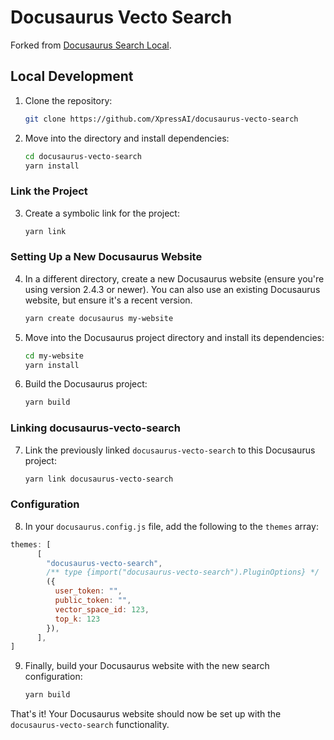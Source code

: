 # Docusaurus Vecto Search

Forked from [Docusaurus Search Local](https://github.com/easyops-cn/docusaurus-search-local).

## Local Development

1. Clone the repository:
   ```bash
   git clone https://github.com/XpressAI/docusaurus-vecto-search
   ```
2. Move into the directory and install dependencies:
   ```bash
   cd docusaurus-vecto-search
   yarn install
   ```

### Link the Project
3. Create a symbolic link for the project:
   ```bash
   yarn link
   ```

### Setting Up a New Docusaurus Website
4. In a different directory, create a new Docusaurus website (ensure you're using version 2.4.3 or newer). You can also use an existing Docusaurus website, but ensure it's a recent version.
   ```bash
   yarn create docusaurus my-website
   ```

5. Move into the Docusaurus project directory and install its dependencies:
   ```bash
   cd my-website
   yarn install
   ```

6. Build the Docusaurus project:
   ```bash
   yarn build
   ```

### Linking docusaurus-vecto-search
7. Link the previously linked `docusaurus-vecto-search` to this Docusaurus project:
   ```bash
   yarn link docusaurus-vecto-search
   ```

### Configuration
8. In your `docusaurus.config.js` file, add the following to the `themes` array:

```javascript
themes: [
      [
        "docusaurus-vecto-search",
        /** type {import("docusaurus-vecto-search").PluginOptions} */
        ({
          user_token: "",
          public_token: "",
          vector_space_id: 123,
          top_k: 123
        }),
      ],
]
```

9. Finally, build your Docusaurus website with the new search configuration:
   ```bash
   yarn build
   ```

That's it! Your Docusaurus website should now be set up with the `docusaurus-vecto-search` functionality.
